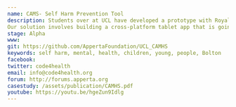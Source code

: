 ```yaml
---
name: CAMS- Self Harm Prevention Tool
description: Students over at UCL have developed a prototype with Royal Bolton Hospital has been helping the youth community affected by mental health and behaviour disorders with the CAMHS program for the past years. We have been asked to design an interactive workbook which is going to be used by the clinicians that, during the CAMHS session with young people, are going to use to suggest topics and ways for the patient to cope with his problems. 
Our solution involves building a cross-platform tablet app that is going to be the companion tool for clinicians to work through the sessions and quickly provide useful contacts, open relevant websites from the app and share some notes taken during the session via email. 
stage: Alpha
www:  
git: https://github.com/AppertaFoundation/UCL_CAMHS
keywords: self harm, mental, health, children, young, people, Bolton 
facebook: 
twitter: code4health
email: info@code4health.org
forum: http://forums.apperta.org 
casestudy: /assets/publication/CAMHS.pdf
youtube: https://youtu.be/hgeZun9Idlg
--- 
```


